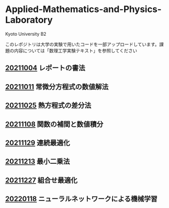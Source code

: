 # Applied-Mathematics-and-Physics-Laboratory
Kyoto University B2

このレポジトリは大学の実験で用いたコードを一部アップロードしています。課題の内容については「数理工学実験テキスト」を参照してください

## [20211004](https://github.com/atsstagram/Applied-Mathematics-and-Physics-Laboratory/tree/master/20211004) レポートの書法

## [20211011](https://github.com/atsstagram/Applied-Mathematics-and-Physics-Laboratory/tree/master/20211011) 常微分方程式の数値解法

## [20211025](https://github.com/atsstagram/Applied-Mathematics-and-Physics-Laboratory/tree/master/20211025) 熱方程式の差分法

## [20211108](https://github.com/atsstagram/Applied-Mathematics-and-Physics-Laboratory/tree/master/20211108) 関数の補間と数値積分

## [20211129](https://github.com/atsstagram/Applied-Mathematics-and-Physics-Laboratory/tree/master/20211129) 連続最適化

## [20211213](https://github.com/atsstagram/Applied-Mathematics-and-Physics-Laboratory/tree/master/20211213) 最小二乗法

## [20211227](https://github.com/atsstagram/Applied-Mathematics-and-Physics-Laboratory/tree/master/20211227) 組合せ最適化

## [20220118](https://github.com/atsstagram/Applied-Mathematics-and-Physics-Laboratory/tree/master/20220118) ニューラルネットワークによる機械学習
